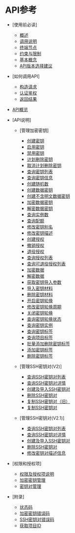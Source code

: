 # API参考

-   [使用前必读]
    -   [概述](概述.md)
    -   [调用说明](调用说明.md)
    -   [终端节点](终端节点.md)
    -   [约束与限制](约束与限制.md)
    -   [基本概念](基本概念.md)
    -   [API版本选择建议](API版本选择建议.md)

-   [如何调用API]
    -   [构造请求](构造请求.md)
    -   [认证鉴权](认证鉴权.md)
    -   [返回结果](返回结果.md)

-   [API概览](API概览.md)
-   [API说明]
    -   [管理加密密钥]
        -   [创建密钥](创建密钥.md)
        -   [启用密钥](启用密钥.md)
        -   [禁用密钥](禁用密钥.md)
        -   [计划删除密钥](计划删除密钥.md)
        -   [取消计划删除密钥](取消计划删除密钥.md)
        -   [查询密钥列表](查询密钥列表.md)
        -   [查询密钥信息](查询密钥信息.md)
        -   [创建随机数](创建随机数.md)
        -   [创建数据密钥](创建数据密钥.md)
        -   [创建不含明文数据密钥](创建不含明文数据密钥.md)
        -   [加密数据密钥](加密数据密钥.md)
        -   [解密数据密钥](解密数据密钥.md)
        -   [查询实例数](查询实例数.md)
        -   [查询配额](查询配额.md)
        -   [修改密钥别名](修改密钥别名.md)
        -   [修改密钥描述](修改密钥描述.md)
        -   [创建授权](创建授权.md)
        -   [撤销授权](撤销授权.md)
        -   [退役授权](退役授权.md)
        -   [查询授权列表](查询授权列表.md)
        -   [查询可退役授权列表](查询可退役授权列表.md)
        -   [加密数据](加密数据.md)
        -   [解密数据](解密数据.md)
        -   [获取密钥导入参数](获取密钥导入参数.md)
        -   [导入密钥材料](导入密钥材料.md)
        -   [删除密钥材料](删除密钥材料.md)
        -   [开启密钥轮换](开启密钥轮换.md)
        -   [修改密钥轮换周期](修改密钥轮换周期.md)
        -   [关闭密钥轮换](关闭密钥轮换.md)
        -   [查询密钥轮换状态](查询密钥轮换状态.md)
        -   [查询密钥实例](查询密钥实例.md)
        -   [查询密钥标签](查询密钥标签.md)
        -   [查询项目标签](查询项目标签.md)
        -   [批量添加删除密钥标签](批量添加删除密钥标签.md)
        -   [添加密钥标签](添加密钥标签.md)
        -   [删除密钥标签](删除密钥标签.md)

    -   [管理SSH密钥对\(V2\)]
        -   [查询SSH密钥对列表](查询SSH密钥对列表(V2).md)
        -   [查询SSH密钥对详情](查询SSH密钥对详情(V2).md)
        -   [创建及导入SSH密钥对](创建及导入SSH密钥对(V2).md)
        -   [删除SSH密钥对](删除SSH密钥对(V2).md)
        -   [复制SSH密钥对（旧）](复制SSH密钥对（旧）.md)
        -   [复制SSH密钥对](复制SSH密钥对.md)

    -   [管理SSH密钥对\(V2.1\)]
        -   [查询SSH密钥对列表](查询SSH密钥对列表(V2-1).md)
        -   [查询SSH密钥对详情](查询SSH密钥对详情(V2-1).md)
        -   [创建及导入SSH密钥对](创建及导入SSH密钥对(V2-1).md)
        -   [删除SSH密钥对](删除SSH密钥对(V2-1).md)
        -   [修改密钥对描述信息](修改密钥对描述信息.md)


-   [权限和授权项]
    -   [权限及授权项说明](权限及授权项说明.md)
    -   [加密密钥管理](加密密钥管理.md)
    -   [密钥对管理](密钥对管理.md)

-   [附录]
    -   [状态码](状态码.md)
    -   [加密密钥错误码](加密密钥错误码.md)
    -   [SSH密钥对错误码](SSH密钥对错误码.md)
    -   [获取项目ID](获取项目ID.md)

